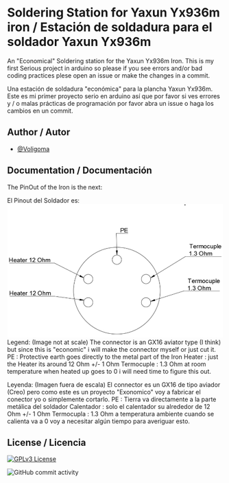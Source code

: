 # Soldering Station for Yaxun Yx936m iron / Estación de soldadura para el soldador Yaxun Yx936m

An "Economical" Soldering station for the Yaxun Yx936m Iron.
This is my first Serious project in arduino so please if you see errors and/or bad coding practices plese open an issue or make the changes in a commit.

Una estación de soldadura "económica" para la plancha Yaxun Yx936m.
Este es mi primer proyecto serio en arduino así que por favor si ves errores y / o malas prácticas de programación por favor abra un issue o haga los cambios en un commit.




## Author / Autor

- [@Voligoma](https://www.github.com/Voligoma)


## Documentation / Documentación

The PinOut of the Iron is the next:

El Pinout del Soldador es:
![Logo](https://raw.githubusercontent.com/Voligoma/Soldering-station-for-Yaxun-Yx936m/main/img/Yaxun%20Yx936m%20PinOut.png)
Legend: (Image not at scale)
The connector is an GX16 aviator type (I think) but since this is "economic" i will make the connector myself or just cut it.
PE : Protective earth goes directly to the metal part of the Iron
Heater : just the Heater its around 12 Ohm +/- 1 Ohm
Termocuple : 1.3 Ohm at room temperature when heated up goes to 0 i will need time to figure this out.

Leyenda: (Imagen fuera de escala)
El connector es un GX16 de tipo aviador (Creo) pero como este es un proyecto "Exonomico" voy a fabricar el conector yo o simplemente cortarlo.
PE : Tierra va directamente a la parte metálica del soldador
Calentador : solo el calentador su alrededor de 12 Ohm +/- 1 Ohm
Termocupla : 1.3 Ohm a temperatura ambiente cuando se calienta va a 0 voy a necesitar algún tiempo para averiguar esto.



## License / Licencia



[![GPLv3 License](https://img.shields.io/badge/License-GPL%20v3-yellow.svg)](https://opensource.org/licenses/)

![GitHub commit activity](https://img.shields.io/github/commit-activity/t/Voligoma/Soldering-station-for-Yaxun-Yx936m)

